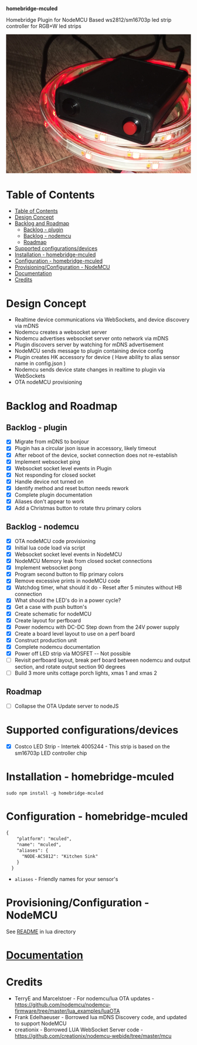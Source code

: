 **homebridge-mculed**

Homebridge Plugin for NodeMCU Based ws2812/sm16703p led strip controller for RGB+W led strips

![Device](lua/IMG_2874.jpg)

# Table of Contents

<!--ts-->
   * [Table of Contents](#table-of-contents)
   * [Design Concept](#design-concept)
   * [Backlog and Roadmap](#backlog-and-roadmap)
      * [Backlog - plugin](#backlog---plugin)
      * [Backlog - nodemcu](#backlog---nodemcu)
      * [Roadmap](#roadmap)
   * [Supported configurations/devices](#supported-configurationsdevices)
   * [Installation - homebridge-mculed](#installation---homebridge-mculed)
   * [Configuration - homebridge-mculed](#configuration---homebridge-mculed)
   * [Provisioning/Configuration - NodeMCU](#provisioningconfiguration---nodemcu)
   * [<a href="https://northernman54.github.io/homebridge-mculed/" rel="nofollow">Documentation</a>](#documentation)
   * [Credits](#credits)

<!-- Added by: sgracey, at:  -->

<!--te-->

# Design Concept

* Realtime device communications via WebSockets, and device discovery via mDNS
* Nodemcu creates a websocket server
* Nodemcu advertises websocket server onto network via mDNS
* Plugin discovers server by watching for mDNS advertisement
* NodeMCU sends message to plugin containing device config
* Plugin creates HK accessory for device ( Have ability to alias sensor name in config.json )
* Nodemcu sends device state changes in realtime to plugin via WebSockets
* OTA nodeMCU provisioning

# Backlog and Roadmap

## Backlog - plugin

* [x] Migrate from mDNS to bonjour
* [x] Plugin has a circular json issue in accessory, likely timeout
* [x] After reboot of the device, socket connection does not re-establish
* [x] Implement websocket ping
* [x] Websocket socket level events in Plugin
* [x] Not responding for closed socket
* [x] Handle device not turned on
* [x] Identify method and reset button needs rework
* [x] Complete plugin documentation
* [x] Aliases don't appear to work
* [x] Add a Christmas button to rotate thru primary colors

## Backlog - nodemcu

* [x] OTA nodeMCU code provisioning
* [x] Initial lua code load via script
* [x] Websocket socket level events in NodeMCU
* [x] NodeMCU Memory leak from closed socket connections
* [x] Implement websocket pong
* [x] Program second button to flip primary colors
* [x] Remove excessive prints in nodeMCU code
* [x] Watchdog timer, what should it do - Reset after 5 minutes without HB connection
* [x] What should the LED's do in a power cycle?
* [x] Get a case with push button's
* [x] Create schematic for nodeMCU
* [x] Create layout for perfboard
* [x] Power nodemcu with DC-DC Step down from the 24V power supply
* [x] Create a board level layout to use on a perf board
* [x] Construct production unit
* [x] Complete nodemcu documentation
* [x] Power off LED strip via MOSFET -- Not possible
* [ ] Revisit perfboard layout, break perf board between nodemcu and output section, and rotate output section 90 degrees
* [ ] Build 3 more units cottage porch lights, xmas 1 and xmas 2

## Roadmap

* [ ] Collapse the OTA Update server to nodeJS


# Supported configurations/devices

* [x] Costco LED Strip - Intertek 4005244 - This strip is based on the sm16703p LED controller chip


# Installation - homebridge-mculed

```
sudo npm install -g homebridge-mculed
```

# Configuration - homebridge-mculed

```
{
    "platform": "mculed",
    "name": "mculed",
    "aliases": {
      "NODE-AC5812": "Kitchen Sink"
    }
  }
```
* `aliases`   - Friendly names for your sensor's

# Provisioning/Configuration - NodeMCU

See [README](lua/README.md) in lua directory

# [Documentation](https://northernman54.github.io/homebridge-mculed/)

# Credits

* TerryE and Marcelstoer - For nodemcu/lua OTA updates - https://github.com/nodemcu/nodemcu-firmware/tree/master/lua_examples/luaOTA
* Frank Edelhaeuser - Borrowed lua mDNS Discovery code, and updated to support NodeMCU
* creationix - Borrowed LUA WebSocket Server code - https://github.com/creationix/nodemcu-webide/tree/master/mcu
